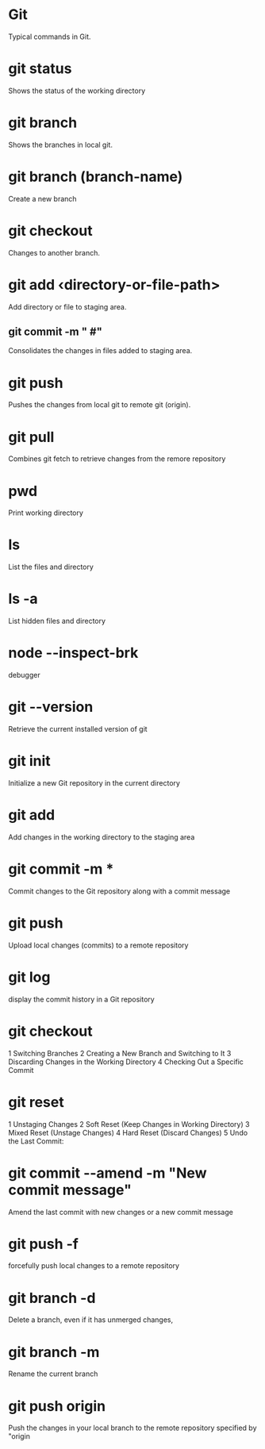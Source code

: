 # Git

Typical commands in Git.

# git status

Shows the status of the working directory

# git branch

Shows the branches in local git.

# git branch (branch-name)

Create a new branch

# git checkout <another-branch>

Changes to another branch.

# git add ‹directory-or-file-path>

Add directory or file to staging area.

## git commit -m "<message> #<issue>"

Consolidates the changes in files added to staging area.

# git push

Pushes the changes from local git to remote git (origin).

# git pull

Combines git fetch to retrieve changes from the remore repository

# pwd

Print working directory

# ls

List the files and directory

# ls -a 

List hidden files and directory 

# node --inspect-brk <directory-structure>

debugger

# git --version

Retrieve the current installed version of git

# git init

Initialize a new Git repository in the current directory

# git add

Add changes in the working directory to the staging area

# git commit -m *

Commit changes to the Git repository along with a commit message

# git push

Upload local changes (commits) to a remote repository

# git log 

display the commit history in a Git repository

# git checkout 

1 Switching Branches
2 Creating a New Branch and Switching to It
3 Discarding Changes in the Working Directory
4 Checking Out a Specific Commit

# git reset 

1 Unstaging Changes
2 Soft Reset (Keep Changes in Working Directory)
3 Mixed Reset (Unstage Changes)
4 Hard Reset (Discard Changes)
5 Undo the Last Commit:

# git commit --amend -m "New commit message"

Amend the last commit with new changes or a new commit message

# git push -f 

forcefully push local changes to a remote repository

# git branch -d <branch-name>

Delete a branch, even if it has unmerged changes,

# git branch -m <new-branch-name>

Rename the current branch

# git push origin <branch-name>

Push the changes in your local branch to the remote repository specified by "origin